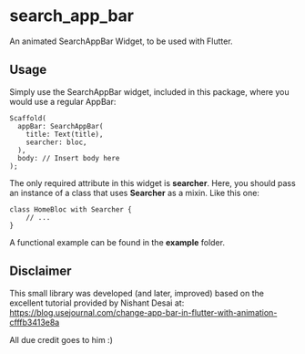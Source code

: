 # search_app_bar

An animated SearchAppBar Widget, to be used with Flutter.

## Usage

Simply use the SearchAppBar widget, included in this package, 
where you would use a regular AppBar:

    Scaffold(
      appBar: SearchAppBar(
        title: Text(title),
        searcher: bloc,
      ),
      body: // Insert body here
    );

The only required attribute in this widget is **searcher**.
Here, you should pass an instance of a class that uses **Searcher**
as a mixin. Like this one:

    class HomeBloc with Searcher {
        // ...
    }

A functional example can be found in the **example** folder.

## Disclaimer

This small library was developed (and later, improved)
based on the excellent tutorial provided by Nishant Desai at:
https://blog.usejournal.com/change-app-bar-in-flutter-with-animation-cfffb3413e8a

All due credit goes to him :)
